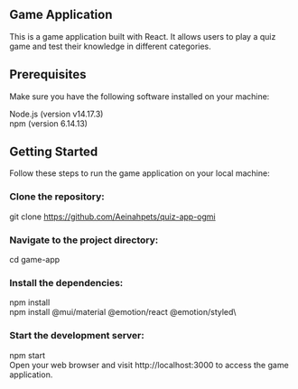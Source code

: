 ## Game Application
This is a game application built with React. It allows users to play a quiz game and test their knowledge in different categories.

## Prerequisites
Make sure you have the following software installed on your machine:

Node.js (version v14.17.3)\
npm (version 6.14.13)

## Getting Started
Follow these steps to run the game application on your local machine:

### Clone the repository:
git clone https://github.com/Aeinahpets/quiz-app-ogmi

### Navigate to the project directory:
cd game-app

### Install the dependencies:
npm install\
npm install @mui/material @emotion/react @emotion/styled\

### Start the development server:
npm start\
Open your web browser and visit http://localhost:3000 to access the game application.
